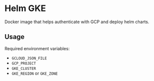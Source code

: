 # Helm GKE

Docker image that helps authenticate with GCP and deploy helm charts.

## Usage
Required environment variables:
- `GCLOUD_JSON_FILE`
- `GCP_PROJECT`
- `GKE_CLUSTER`
- `GKE_REGION` or `GKE_ZONE`
